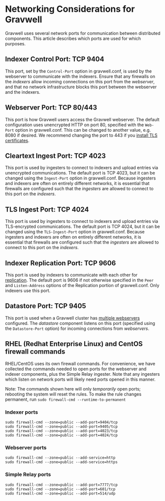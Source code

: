 # Networking Considerations for Gravwell

Gravwell uses several network ports for communication between distributed components. This article describes which ports are used for which purposes.

## Indexer Control Port: TCP 9404

This port, set by the `Control-Port` option in gravwell.conf, is used by the webserver to communicate with the indexers. Ensure that any firewalls on the *indexers* allow incoming connections on this port from the *webserver*, and that no network infrastructure blocks this port between the webserver and the indexers.

## Webserver Port: TCP 80/443

This port is how Gravwell users access the Gravwell webserver. The default configuration uses unencrypted HTTP on port 80, specified with the `Web-Port` option in gravwell.conf. This can be changed to another value, e.g. 8080 if desired. We recommend changing the port to 443 if you [install TLS certificates](#!configuration/certificates.md).

## Cleartext Ingest Port: TCP 4023

This port is used by ingesters to connect to indexers and upload entries via unencrypted communications. The default port is TCP 4023, but it can be changed using the `Ingest-Port` option in gravwell.conf. Because ingesters and indexers are often on entirely different networks, it is essential that firewalls are configured such that the *ingesters* are allowed to connect to this port on the *indexers*.

## TLS Ingest Port: TCP 4024

This port is used by ingesters to connect to indexers and upload entries via TLS-encrypted communications. The default port is TCP 4024, but it can be changed using the `TLS-Ingest-Port` option in gravwell.conf. Because ingesters and indexers are often on entirely different networks, it is essential that firewalls are configured such that the *ingesters* are allowed to connect to this port on the *indexers*.

## Indexer Replication Port: TCP 9606

This port is used by indexers to communicate with each other for [replication](#!configuration/replication.md). The default port is 9606 if not otherwise specified in the `Peer` and `Listen-Address` options of the Replication portion of gravwell.conf. Only indexers use this port.

## Datastore Port: TCP 9405

This port is used when a Gravwell cluster has [multiple webservers](#!distributed/frontend.md) configured. The *datastore* component listens on this port (specified using the `Datastore-Port` option) for incoming connections from *webservers*.

## RHEL (Redhat Enterprise Linux) and CentOS firewall commands

RHEL/CentOS uses its own firewall commands. For convenience, we have collected the commands needed to open ports for the webserver and indexer components, plus the Simple Relay ingester. Note that any ingesters which listen on network ports will likely need ports opened in this manner.

Note: The commands shown here will only *temporarily* open ports; rebooting the system will reset the rules. To make the rule changes permanent, run `sudo firewall-cmd --runtime-to-permanent`


### Indexer ports

```
sudo firewall-cmd --zone=public --add-port=9404/tcp 
sudo firewall-cmd --zone=public --add-port=9405/tcp
sudo firewall-cmd --zone=public --add-port=4023/tcp
sudo firewall-cmd --zone=public --add-port=4024/tcp
```

### Webserver ports

```
sudo firewall-cmd --zone=public --add-service=http
sudo firewall-cmd --zone=public --add-service=https
```

### Simple Relay ports

```
sudo firewall-cmd --zone=public --add-port=7777/tcp
sudo firewall-cmd --zone=public --add-port=601/tcp
sudo firewall-cmd --zone=public --add-port=514/udp
```
